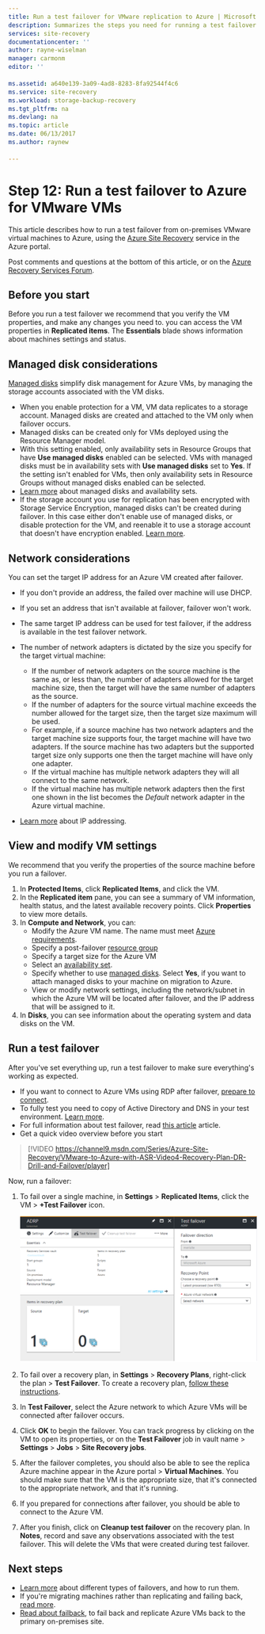 ```yaml
---
title: Run a test failover for VMware replication to Azure | Microsoft Docs
description: Summarizes the steps you need for running a test failover for VMware VMs replicating to Azure using the Azure Site Recovery service.
services: site-recovery
documentationcenter: ''
author: rayne-wiselman
manager: carmonm
editor: ''

ms.assetid: a640e139-3a09-4ad8-8283-8fa92544f4c6
ms.service: site-recovery
ms.workload: storage-backup-recovery
ms.tgt_pltfrm: na
ms.devlang: na
ms.topic: article
ms.date: 06/13/2017
ms.author: raynew

---
```

# Step 12: Run a test failover to Azure for VMware VMs

This article describes how to run a test failover from  on-premises VMware virtual machines to Azure, using the [Azure Site Recovery](site-recovery-overview.md) service in the Azure portal.

Post comments and questions at the bottom of this article, or on the [Azure Recovery Services Forum](https://social.msdn.microsoft.com/forums/azure/home?forum=hypervrecovmgr).


## Before you start

Before you run a test failover we recommend that you verify the VM properties, and make any changes you need to. you can access the VM properties in **Replicated items**. The **Essentials** blade shows information about machines settings and status.

## Managed disk considerations

[Managed disks](../storage/storage-managed-disks-overview.md) simplify disk management for Azure VMs, by managing the storage accounts associated with the VM disks. 

- When you enable protection for a VM, VM data replicates to a storage account. Managed disks are created and attached to the VM only when failover occurs.
- Managed disks can be created only for VMs deployed using the Resource Manager model.  
- With this setting enabled, only availability sets in Resource Groups that have **Use managed disks** enabled can be selected. VMs with managed disks must be in availability sets with **Use managed disks** set to **Yes**. If the setting isn't enabled for VMs, then only availability sets in Resource Groups without managed disks enabled can be selected.
- [Learn more](https://docs.microsoft.com/azure/virtual-machines/windows/manage-availability#use-managed-disks-for-vms-in-an-availability-set) about managed disks and availability sets.
- If the storage account you use for replication has been encrypted with Storage Service Encryption, managed disks can't be created during failover. In this case either don't enable use of managed disks, or disable protection for the VM, and reenable it to use a storage account that doesn't have encryption enabled. [Learn more](https://docs.microsoft.com/azure/storage/storage-managed-disks-overview#managed-disks-and-encryption).


## Network considerations

You can set the target IP address for an Azure VM created after failover.

- If you don't provide an address, the failed over machine will use DHCP.
- If you set an address that isn't available at failover, failover won't work.
- The same target IP address can be used for test failover, if the address is available in the test failover network.
- The number of network adapters is dictated by the size you specify for the target virtual machine:

     - If the number of network adapters on the source machine is the same as, or less than, the number of adapters allowed for the target machine size, then the target will have the same number of adapters as the source.
     - If the number of adapters for the source virtual machine exceeds the number allowed for the target size, then the target size maximum will be used.
     - For example, if a source machine has two network adapters and the target machine size supports four, the target machine will have two adapters. If the source machine has two adapters but the supported target size only supports one then the target machine will have only one adapter.     
   - If the virtual machine has multiple network adapters they will all connect to the same network.
   - If the virtual machine has multiple network adapters then the first one shown in the list becomes the *Default* network adapter in the Azure virtual machine.
 - [Learn more](vmware-walkthrough-network.md) about IP addressing.



## View and modify VM settings

We recommend that you verify the properties of the source machine before you run a failover.

1. In **Protected Items**, click **Replicated Items**, and click the VM.
2. In the **Replicated item** pane, you can see a summary of VM information, health status, and the latest available recovery points. Click **Properties** to view more details.
3. In **Compute and Network**, you can:
    - Modify the Azure VM name. The name must meet [Azure requirements](site-recovery-support-matrix-to-azure.md#failed-over-azure-vm-requirements).
    - Specify a post-failover [resource group](../virtual-machines/windows/infrastructure-resource-groups-guidelines.md)
    - Specify a target size for the Azure VM
    - Select an [availability set](../virtual-machines/windows/infrastructure-availability-sets-guidelines.md).
    - Specify whether to use [managed disks](#managed-disk-considerations). Select **Yes**, if you want to attach managed disks to your machine on migration to Azure.
    - View or modify network settings, including the network/subnet in which the Azure VM will be located after failover, and the IP address that will be assigned to it.
4. In **Disks**, you can see information about the operating system and data disks on the VM.

## Run a test failover

After you've set everything up, run a test failover to make sure everything's working as expected.

- If you want to connect to Azure VMs using RDP after failover, [prepare to connect](site-recovery-test-failover-to-azure.md#prepare-to-connect-to-azure-vms-after-failover).
 - To fully test you need to copy of Active Directory and DNS in your test environment. [Learn more](site-recovery-active-directory.md#test-failover-considerations).
 - For full information about test failover, read [this article](site-recovery-test-failover-to-azure.md) article.
- Get a quick video overview before you start
>[!VIDEO https://channel9.msdn.com/Series/Azure-Site-Recovery/VMware-to-Azure-with-ASR-Video4-Recovery-Plan-DR-Drill-and-Failover/player]

Now, run a failover:

1. To fail over a single machine, in **Settings** > **Replicated Items**, click the VM > **+Test Failover** icon.

    ![Test failover](./media/vmware-walkthrough-test-failover/test-failover.png)

2. To fail over a recovery plan, in **Settings** > **Recovery Plans**, right-click the plan > **Test Failover**. To create a recovery plan, [follow these instructions](site-recovery-create-recovery-plans.md).  

3. In **Test Failover**, select the Azure network to which Azure VMs will be connected after failover occurs.

4. Click **OK** to begin the failover. You can track progress by clicking on the VM to open its properties, or on the **Test Failover** job in vault name > **Settings** > **Jobs** > **Site Recovery jobs**.

5. After the failover completes, you should also be able to see the replica Azure machine appear in the Azure portal > **Virtual Machines**. You should make sure that the VM is the appropriate size, that it's connected to the appropriate network, and that it's running.

6. If you prepared for connections after failover, you should be able to connect to the Azure VM.

7. After you finish, click on **Cleanup test failover** on the recovery plan. In **Notes**, record and save any observations associated with the test failover. This will delete the VMs that were created during test failover.



## Next steps

- [Learn more](site-recovery-failover.md) about different types of failovers, and how to run them.
- If you're migrating machines rather than replicating and failing back, [read more](site-recovery-migrate-to-azure.md#migrate-on-premises-vms-and-physical-servers).
- [Read about failback](site-recovery-failback-azure-to-vmware.md), to fail back and replicate Azure VMs back to the primary on-premises site.
